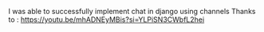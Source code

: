 I was able to successfully implement chat in django using channels
Thanks to : https://youtu.be/mhADNEyMBis?si=YLPiSN3CWbfL2hei

